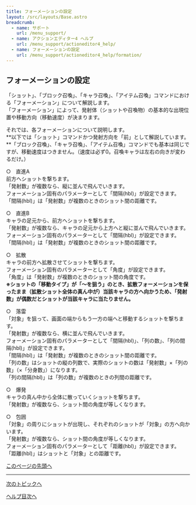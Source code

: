 ```yaml
---
title: フォーメーションの設定
layout: /src/layouts/Base.astro
breadcrumb:
  - name: サポート
    url: /menu_support/
  - name: アクションエディター4 ヘルプ
    url: /menu_support/actioneditor4_help/
  - name: フォーメーションの設定
    url: /menu_support/actioneditor4_help/formation/
---
```


<a name="TOP"></a>

## フォーメーションの設定

「ショット」、「ブロック召喚」、「キャラ召喚」、「アイテム召喚」コマンドにおける「フォーメーション」について解説します。  
「フォーメーション」によって、発射体（ショットや召喚物）の基本的な出現位置や移動方向（移動速度）が決まります。  
  
それでは、各フォーメーションについて説明します。  
**以下では「ショット」コマンドかつ発射方向を「前」として解説しています。  
**「ブロック召喚」、「キャラ召喚」、「アイテム召喚」コマンドでも基本は同じですが、移動速度はつきません。（速度は必ず0。召喚キャラは左右の向きが変わるだけ。）  
  
○　直進A  
前方へショットを撃ちます。  
「発射数」が複数なら、縦に並んで飛んでいきます。  
フォーメーション固有のパラメーターとして「間隔(hbl)」が設定できます。  
「間隔(hbl)」は「発射数」が複数のときのショット間の距離です。  
  
○　直進B  
キャラの足元から、前方へショットを撃ちます。  
「発射数」が複数なら、キャラの足元から上方へと縦に並んで飛んでいきます。  
フォーメーション固有のパラメーターとして「間隔(hbl)」が設定できます。  
「間隔(hbl)」は「発射数」が複数のときのショット間の距離です。  
  
○　拡散  
キャラの前方へ拡散させてショットを撃ちます。  
フォーメーション固有のパラメーターとして「角度」が設定できます。  
「角度」は「発射数」が複数のときのショット間の角度です。  
**※ショットの「移動タイプ」が「～を狙う」のとき、拡散フォーメーションを保ったまま（拡散ショット全体の真ん中が）当該キャラの方へ向かうため、「発射数」が偶数だとショットが当該キャラに当たりません。**  
  
○　落雷  
「対象」を狙って、画面の端からもう一方の端へと移動するショットを撃ちます。  
「発射数」が複数なら、横に並んで飛んでいきます。  
フォーメーション固有のパラメーターとして「間隔(hbl)」、「列の数」、「列の間隔(hbl)」が設定できます。  
「間隔(hbl)」は「発射数」が複数のときのショット間の距離です。  
「列の数」はショットの縦の列数で、実際のショットの数は「発射数」×「列の数」（×「分身数」）になります。  
「列の間隔(hbl)」は「列の数」が複数のときの列間の距離です。  
  
○　爆発  
キャラの真ん中から全体に散っていくショットを撃ちます。  
「発射数」が複数なら、ショット間の角度が等しくなります。  
  
○　包囲  
「対象」の周りにショットが出現し、それぞれのショットが「対象」の方へ向かいます。  
「発射数」が複数なら、ショット間の角度が等しくなります。  
フォーメーション固有のパラメーターとして「距離(hbl)」が設定できます。  
「距離(hbl)」はショットと「対象」との距離です。  

[このページの先頭へ](#TOP)

---

  

[次のトピックへ](../menu/)

[ヘルプ目次へ](..)